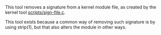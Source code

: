 
This tool removes a signature from a kernel module file, as created by
the kernel tool [scripts/sign-file.c](https://git.kernel.org/pub/scm/linux/kernel/git/torvalds/linux.git/tree/scripts/sign-file.c).

This tool exists because a common way of removing such signature is
by using strip(1), but that also alters the module in other ways.

